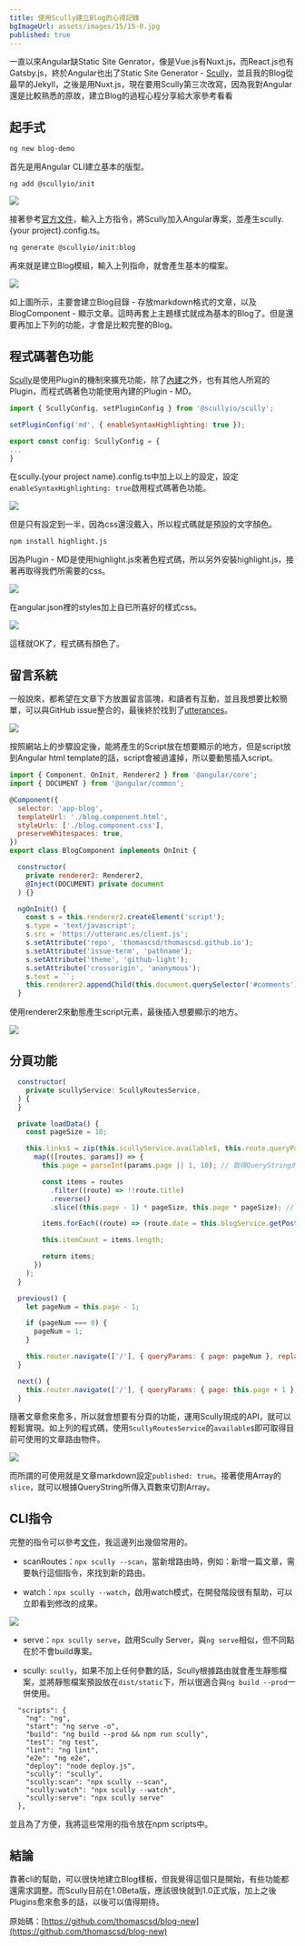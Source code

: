 ```yaml
---
title: 使用Scully建立Blog的心得記錄
bgImageUrl: assets/images/15/15-0.jpg
published: true
---
```

一直以來Angular缺Static Site Genrator，像是Vue.js有Nuxt.js，而React.js也有Gatsby.js，終於Angular也出了Static Site Generator - [Scully](https://scully.io)，並且我的Blog從最早的Jekyll，之後是用Nuxt.js，現在要用Scully第三次改寫，因為我對Angular還是比較熟悉的原故，建立Blog的過程心程分享給大家參考看看

## 起手式
  
```
ng new blog-demo
```

首先是用Angular CLI建立基本的版型。

```
ng add @scullyio/init
```

<img class="img-responsive" src="assets/images/16/16-1.png">

接著參考[官方文件](https://scully.io/docs/getting-started/)，輸入上方指令，將Scully加入Angular專案，並產生scully.{your project}.config.ts。

```
ng generate @scullyio/init:blog
```

再來就是建立Blog模組，輸入上列指命，就會產生基本的檔案。

<img class="img-responsive" src="assets/images/16/16-2.png">

如上圖所示，主要會建立Blog目錄 - 存放markdown格式的文章，以及BlogComponent - 顯示文章。這時再套上主題樣式就成為基本的Blog了。但是還要再加上下列的功能，才會是比較完整的Blog。

## 程式碼著色功能

[Scully](https://scully.io)是使用Plugin的機制來擴充功能，除了[內建](https://scully.io/docs/scully-provided-plugins/)之外，也有其他人所寫的Plugin，而程式碼著色功能使用內建的Plugin - MD。

```javascript
import { ScullyConfig, setPluginConfig } from '@scullyio/scully';

setPluginConfig('md', { enableSyntaxHighlighting: true });

export const config: ScullyConfig = {
...
}
```

在scully.{your project name}.config.ts中加上以上的設定，設定``enableSyntaxHighlighting: true``啟用程式碼著色功能。

<img class="img-responsive" src="assets/images/16/16-3.png">

但是只有設定到一半，因為css還沒戴入，所以程式碼就是預設的文字顏色。

```
npm install highlight.js
```
因為Plugin - MD是使用highlight.js來著色程式碼，所以另外安裝highlight.js，接著再取得我們所需要的css。

<img class="img-responsive" src="assets/images/16/16-4.png">

在angular.json裡的styles加上自已所喜好的樣式css。

<img class="img-responsive" src="assets/images/16/16-5.png">

這樣就OK了，程式碼有顏色了。

## 留言系統

一般說來，都希望在文章下方放置留言區塊，和讀者有互動，並且我想要比較簡單，可以與GitHub issue整合的，最後終於找到了[utterances](https://utteranc.es/)。

<img class="img-responsive" src="assets/images/16/16-6.png">

按照網站上的步驟設定後，能將產生的Script放在想要顯示的地方，但是script放到Angular html template的話，script會被過瀘掉，所以要動態插入script。

```javascript
import { Component, OnInit, Renderer2 } from '@angular/core';
import { DOCUMENT } from '@angular/common';

@Component({
  selector: 'app-blog',
  templateUrl: './blog.component.html',
  styleUrls: ['./blog.component.css'],
  preserveWhitespaces: true,
})
export class BlogComponent implements OnInit {

  constructor(
    private renderer2: Renderer2,
    @Inject(DOCUMENT) private document
  ) {}

  ngOnInit() {
    const s = this.renderer2.createElement('script');
    s.type = 'text/javascript';
    s.src = 'https://utteranc.es/client.js';
    s.setAttribute('repo', 'thomascsd/thomascsd.github.io');
    s.setAttribute('issue-term', 'pathname');
    s.setAttribute('theme', 'github-light');
    s.setAttribute('crossorigin', 'anonymous');
    s.text = ``;
    this.renderer2.appendChild(this.document.querySelector('#comments'), s);
  }
````

使用renderer2來動態產生script元素，最後插入想要顯示的地方。

<img class="img-responsive" src="assets/images/16/16-7.png">

## 分頁功能

```javascript
  constructor(
    private scullyService: ScullyRoutesService,
  ) {
  }

  private loadData() {
    const pageSize = 10;

    this.links$ = zip(this.scullyService.available$, this.route.queryParams).pipe(
      map(([routes, params]) => {
        this.page = parseInt(params.page || 1, 10); // 取得QueryString的頁數

        const items = routes
          .filter((route) => !!route.title)
          .reverse()
          .slice((this.page - 1) * pageSize, this.page * pageSize); // 使用slice來切割Arrary

        items.forEach((route) => (route.date = this.blogService.getPostDateFormRoute(route.route)));

        this.itemCount = items.length;

        return items;
      })
    );
  }

  previous() {
    let pageNum = this.page - 1;

    if (pageNum === 0) {
      pageNum = 1;
    }

    this.router.navigate(['/'], { queryParams: { page: pageNum }, replaceUrl: true });
  }

  next() {
    this.router.navigate(['/'], { queryParams: { page: this.page + 1 }, replaceUrl: true });
  }
```

隨著文章愈來愈多，所以就會想要有分頁的功能，運用Scully現成的API，就可以輕鬆實現。如上列的程式碼，使用``ScullyRoutesService``的``available$``即可取得目前可使用的文章路由物件。

<img class="img-responsive" src="assets/images/16/16-8.png">

而所謂的可使用就是文章markdown設定``published: true``。接著使用Array的``slice``，就可以根據QueryString所傳入頁數來切割Array。

## CLI指令

完整的指令可以參考[文件](https://scully.io/docs/scully-cmd-line/)，我這邊列出幾個常用的。

* scanRoutes：``npx scully --scan``，當新增路由時，例如：新增一篇文章，需要執行這個指令，來找到新的路由。

* watch：``npx scully --watch``，啟用watch模式，在開發階段很有幫助，可以立即看到修改的成果。

<img class="img-responsive" src="assets/images/16/16-9.png">

* serve：``npx scully serve``，啟用Scully Server，與``ng serve``相似，但不同點在於不會build專案。

* scully: ``scully``，如果不加上任何參數的話，Scully根據路由就會產生靜態檔案，並將靜態檔案預設放在``dist/static``下，所以很適合與``ng build --prod``一併使用。

```
  "scripts": {
    "ng": "ng",
    "start": "ng serve -o",
    "build": "ng build --prod && npm run scully",
    "test": "ng test",
    "lint": "ng lint",
    "e2e": "ng e2e",
    "deploy": "node deploy.js",
    "scully": "scully",
    "scully:scan": "npx scully --scan",
    "scully:watch": "npx scully --watch",
    "scully:serve": "npx scully serve"
  },
```

並且為了方便，我將這些常用的指令放在npm scripts中。

## 結論

靠著cli的幫助，可以很快地建立Blog樣板，但我覺得這個只是開始，有些功能都還需求調整。而Scully目前在1.0Beta版，應該很快就到1.0正式版，加上之後Plugins愈來愈多的話，以後可以值得期待。

原始碼：[https://github.com/thomascsd/blog-new](https://github.com/thomascsd/blog-new)
